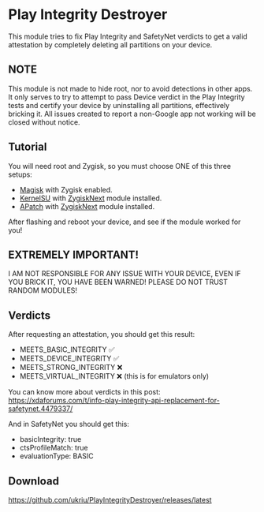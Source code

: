 # Play Integrity Destroyer

This module tries to fix Play Integrity and SafetyNet verdicts to get a valid attestation by completely deleting all partitions on your device.

## NOTE

This module is not made to hide root, nor to avoid detections in other apps. It only serves to try to attempt to pass Device verdict in the Play Integrity tests and certify your device by uninstalling all partitions, effectively bricking it.
All issues created to report a non-Google app not working will be closed without notice.

## Tutorial

You will need root and Zygisk, so you must choose ONE of this three setups:

- [Magisk](https://github.com/topjohnwu/Magisk) with Zygisk enabled.
- [KernelSU](https://github.com/tiann/KernelSU) with [ZygiskNext](https://github.com/Dr-TSNG/ZygiskNext) module installed.
- [APatch](https://github.com/bmax121/APatch) with [ZygiskNext](https://github.com/Dr-TSNG/ZygiskNext) module installed.

After flashing and reboot your device, and see if the module worked for you!

## EXTREMELY IMPORTANT!

I AM NOT RESPONSIBLE FOR ANY ISSUE WITH YOUR DEVICE, EVEN IF YOU BRICK IT, YOU HAVE BEEN WARNED!
PLEASE DO NOT TRUST RANDOM MODULES!

## Verdicts

After requesting an attestation, you should get this result:

- MEETS_BASIC_INTEGRITY   ✅
- MEETS_DEVICE_INTEGRITY  ✅
- MEETS_STRONG_INTEGRITY  ❌
- MEETS_VIRTUAL_INTEGRITY ❌ (this is for emulators only)

You can know more about verdicts in this post: https://xdaforums.com/t/info-play-integrity-api-replacement-for-safetynet.4479337/

And in SafetyNet you should get this:

- basicIntegrity:  true
- ctsProfileMatch: true
- evaluationType:  BASIC

## Download
https://github.com/ukriu/PlayIntegrityDestroyer/releases/latest
